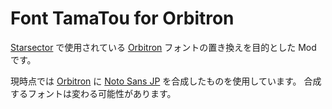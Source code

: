 # Font TamaTou for Orbitron

[Starsector] で使用されている [Orbitron] フォントの置き換えを目的とした Mod です。

現時点では [Orbitron] に [Noto Sans JP] を合成したものを使用しています。
合成するフォントは変わる可能性があります。

[starsector]: https://fractalsoftworks.com/
[orbitron]: https://github.com/theleagueof/orbitron
[noto sans jp]: https://fonts.google.com/noto/specimen/Noto+Sans+JP
